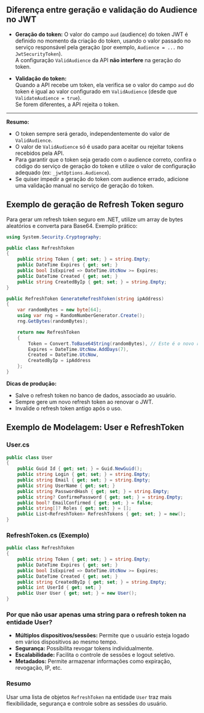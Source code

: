 ## Diferença entre geração e validação do Audience no JWT

- **Geração do token:**
O valor do campo `aud` (audience) do token JWT é definido no momento da criação do token, usando o valor passado no serviço responsável pela geração (por exemplo, `Audience = ...` no `JwtSecurityToken`).  
A configuração `ValidAudience` da API **não interfere** na geração do token.

- **Validação do token:**  
Quando a API recebe um token, ela verifica se o valor do campo `aud` do token é igual ao valor configurado em `ValidAudience` (desde que `ValidateAudience = true`).  
Se forem diferentes, a API rejeita o token.
****
**Resumo:**  
- O token sempre será gerado, independentemente do valor de `ValidAudience`.
- O valor de `ValidAudience` só é usado para aceitar ou rejeitar tokens recebidos pela API.
- Para garantir que o token seja gerado com o audience correto, confira o código do serviço de geração do token e utilize o valor de configuração adequado (ex: `_jwtOptions.Audience`).
- Se quiser impedir a geração do token com audience errado, adicione uma validação manual no serviço de geração do token.


## Exemplo de geração de Refresh Token seguro

Para gerar um refresh token seguro em .NET, utilize um array de bytes aleatórios e converta para Base64. Exemplo prático:

```csharp
using System.Security.Cryptography;

public class RefreshToken
{
    public string Token { get; set; } = string.Empty;
    public DateTime Expires { get; set; }
    public bool IsExpired => DateTime.UtcNow >= Expires;
    public DateTime Created { get; set; }
    public string CreatedByIp { get; set; } = string.Empty;
}

public RefreshToken GenerateRefreshToken(string ipAddress)
{
    var randomBytes = new byte[64];
    using var rng = RandomNumberGenerator.Create();
    rng.GetBytes(randomBytes);

    return new RefreshToken
    {
        Token = Convert.ToBase64String(randomBytes), // Este é o novo refresh token seguro
        Expires = DateTime.UtcNow.AddDays(7),
        Created = DateTime.UtcNow,
        CreatedByIp = ipAddress
    };
}
```

**Dicas de produção:**
- Salve o refresh token no banco de dados, associado ao usuário.
- Sempre gere um novo refresh token ao renovar o JWT.
- Invalide o refresh token antigo após o uso.


## Exemplo de Modelagem: User e RefreshToken

### User.cs
```csharp
public class User
{
    public Guid Id { get; set; } = Guid.NewGuid();
    public string Login { get; set; } = string.Empty;
    public string Email { get; set; } = string.Empty;
    public string UserName { get; set; }
    public string PasswordHash { get; set; } = string.Empty;
    public string? ConfirmePassword { get; set; } = string.Empty;
    public bool? EmailConfirmed { get; set; } = false;
    public string[]? Roles { get; set; } = [];
    public List<RefreshToken> RefreshTokens { get; set; } = new();
}
```

### RefreshToken.cs (Exemplo)
```csharp
public class RefreshToken
{
    public string Token { get; set; } = string.Empty;
    public DateTime Expires { get; set; }
    public bool IsExpired => DateTime.UtcNow >= Expires;
    public DateTime Created { get; set; }
    public string CreatedByIp { get; set; } = string.Empty;
    public int UserId { get; set; }
    public User User { get; set; } = new User();
}
```

### Por que não usar apenas uma string para o refresh token na entidade User?

- **Múltiplos dispositivos/sessões:** Permite que o usuário esteja logado em vários dispositivos ao mesmo tempo.
- **Segurança:** Possibilita revogar tokens individualmente.
- **Escalabilidade:** Facilita o controle de sessões e logout seletivo.
- **Metadados:** Permite armazenar informações como expiração, revogação, IP, etc.

### Resumo

Usar uma lista de objetos `RefreshToken` na entidade `User` traz mais flexibilidade, segurança e controle sobre as sessões do usuário.